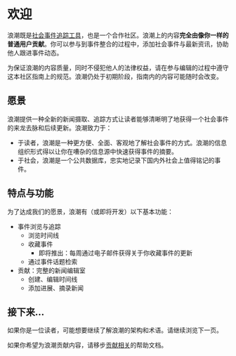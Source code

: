 # 欢迎

浪潮既是[社会事件追踪工具](https://langchao.org/about)，也是一个合作社区。浪潮上的内容**完全由像你一样的普通用户贡献**。你可以参与到事件整合的过程中，添加社会事件与最新资讯，协助他人跟进事件动态。

为保证浪潮的内容质量，同时不侵犯他人的法律权益，请在参与编辑的过程中遵守这本社区指南上的规范。浪潮仍处于初期阶段，指南内的内容可能随时会改变。

## 愿景

浪潮提供一种全新的新闻摄取、追踪方式让读者能够清晰明了地获得一个社会事件的来龙去脉和后续更新。浪潮致力于：

* 于读者，浪潮是一种更方便、全面、客观地了解社会事件的方式。浪潮的信息组织形式得以让你在嘈杂的信息源中快速获得事件的摘要。
* 于社会，浪潮是一个公共数据库，忠实地记录下国内外社会上值得铭记的事件。

## 特点与功能

为了达成我们的愿景，浪潮有（或即将开发）以下基本功能：

* 事件浏览与追踪
  * 浏览时间线
  * 收藏事件
    * 即将推出：每周通过电子邮件获得关于你收藏事件的更新
  * 通过事件话题检索
* 贡献：完整的新闻编辑室
  * 创建、编辑时间线
  * 添加进展、摘录新闻

## 接下来…

如果你是一位读者，可能想要继续了解浪潮的架构和术语。请继续浏览下一页。

如果你希望为浪潮贡献内容，请移步[贡献相关](broken-reference)的帮助文档。
